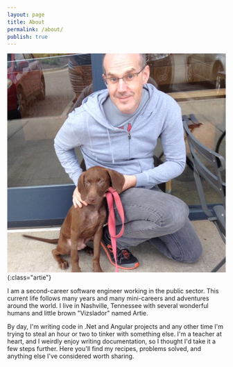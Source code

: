 ```yaml
---
layout: page
title: About
permalink: /about/
publish: true
---
```


![Jeremy and the Vizslador](/assets/img/jwio_splash.jpg){:class="artie"}


I am a second-career software engineer working in the public sector. 
This current life follows many years and many mini-careers and adventures around the world. 
I live in Nashville, Tennessee with several wonderful humans and 
little brown "Vizslador" named Artie. 

By day, I'm writing code in .Net and Angular projects and any other time I'm trying 
to steal an hour or two to tinker with something else. I'm a teacher at heart, and I weirdly enjoy writing documentation, 
so I thought I'd take it a few steps further. Here you'll find my recipes, problems solved, and anything else 
I've considered worth sharing.

